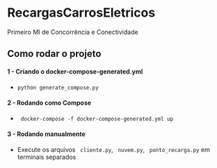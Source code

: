 # RecargasCarrosEletricos
Primeiro MI de Concorrência e Conectividade 



## Como rodar o projeto

#### 1 - Criando o docker-compose-generated.yml
- ``` python generate_compose.py ```

#### 2 - Rodando como Compose 
- ``` docker-compose -f docker-compose-generated.yml up```
#### 3 - Rodando manualmente 
- Execute os arquivos ``` cliente.py```, ``` nuvem.py```, ``` ponto_recarga.py``` em terminais separados
